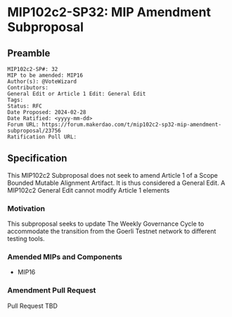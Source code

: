 # MIP102c2-SP32: MIP Amendment Subproposal

## Preamble

```
MIP102c2-SP#: 32
MIP to be amended: MIP16
Author(s): @VoteWizard
Contributors:
General Edit or Article 1 Edit: General Edit
Tags:
Status: RFC
Date Proposed: 2024-02-28
Date Ratified: <yyyy-mm-dd>
Forum URL: https://forum.makerdao.com/t/mip102c2-sp32-mip-amendment-subproposal/23756
Ratification Poll URL:
```

## Specification

This MIP102c2 Subproposal does not seek to amend Article 1 of a Scope Bounded Mutable Alignment Artifact. It is thus considered a General Edit. A MIP102c2 General Edit cannot modify Article 1 elements

### Motivation

This subproposal seeks to update The Weekly Governance Cycle to accommodate the transition from the Goerli Testnet network to different testing tools.

### Amended MIPs and Components

* MIP16

### Amendment Pull Request

Pull Request TBD